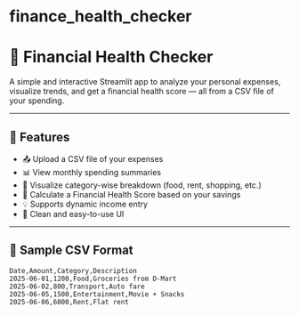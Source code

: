 # finance_health_checker

# 💸 Financial Health Checker

A simple and interactive Streamlit app to analyze your personal expenses, visualize trends, and get a financial health score — all from a CSV file of your spending.

---

## 📂 Features

- 📤 Upload a CSV file of your expenses
- 📊 View monthly spending summaries
- 📂 Visualize category-wise breakdown (food, rent, shopping, etc.)
- 🧠 Calculate a Financial Health Score based on your savings
- 💡 Supports dynamic income entry
- 🔎 Clean and easy-to-use UI

---

## 📁 Sample CSV Format

```csv
Date,Amount,Category,Description
2025-06-01,1200,Food,Groceries from D-Mart
2025-06-02,800,Transport,Auto fare
2025-06-05,1500,Entertainment,Movie + Snacks
2025-06-06,6000,Rent,Flat rent
